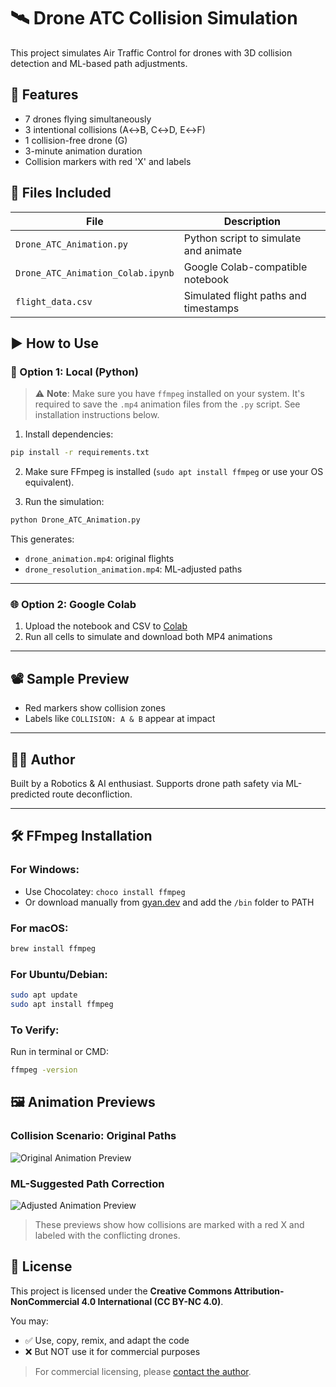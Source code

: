 # 🛰️ Drone ATC Collision Simulation

This project simulates Air Traffic Control for drones with 3D collision detection and ML-based path adjustments.

## 🎯 Features

- 7 drones flying simultaneously
- 3 intentional collisions (A↔B, C↔D, E↔F)
- 1 collision-free drone (G)
- 3-minute animation duration
- Collision markers with red 'X' and labels

## 📁 Files Included

| File                             | Description                                |
|----------------------------------|--------------------------------------------|
| `Drone_ATC_Animation.py`         | Python script to simulate and animate      |
| `Drone_ATC_Animation_Colab.ipynb`| Google Colab-compatible notebook           |
| `flight_data.csv`               | Simulated flight paths and timestamps      |

## ▶️ How to Use

### 📍 Option 1: Local (Python)

> ⚠️ **Note**: Make sure you have `ffmpeg` installed on your system. It's required to save the `.mp4` animation files from the `.py` script. See installation instructions below.

1. Install dependencies:

```bash
pip install -r requirements.txt
```

2. Make sure FFmpeg is installed (`sudo apt install ffmpeg` or use your OS equivalent).

3. Run the simulation:

```bash
python Drone_ATC_Animation.py
```

This generates:
- `drone_animation.mp4`: original flights
- `drone_resolution_animation.mp4`: ML-adjusted paths

---

### 🌐 Option 2: Google Colab

1. Upload the notebook and CSV to [Colab](https://colab.research.google.com/)
2. Run all cells to simulate and download both MP4 animations

---

## 📽️ Sample Preview

- Red markers show collision zones
- Labels like `COLLISION: A & B` appear at impact

---

## 👨‍💻 Author

Built by a Robotics & AI enthusiast. Supports drone path safety via ML-predicted route deconfliction.



---

## 🛠 FFmpeg Installation

### For Windows:
- Use Chocolatey: `choco install ffmpeg`
- Or download manually from [gyan.dev](https://www.gyan.dev/ffmpeg/builds/) and add the `/bin` folder to PATH

### For macOS:
```bash
brew install ffmpeg
```

### For Ubuntu/Debian:
```bash
sudo apt update
sudo apt install ffmpeg
```

### To Verify:
Run in terminal or CMD:
```bash
ffmpeg -version
```


## 🖼️ Animation Previews

### Collision Scenario: Original Paths
![Original Animation Preview](preview_original.png)

### ML-Suggested Path Correction
![Adjusted Animation Preview](preview_adjusted.png)

> These previews show how collisions are marked with a red X and labeled with the conflicting drones.


## 📄 License

This project is licensed under the **Creative Commons Attribution-NonCommercial 4.0 International (CC BY-NC 4.0)**.

You may:
- ✅ Use, copy, remix, and adapt the code
- ❌ But NOT use it for commercial purposes

> For commercial licensing, please [contact the author](mailto:youremail@example.com).
